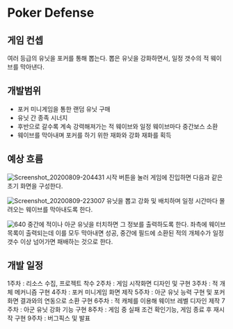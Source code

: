 # Poker Defense


## 게임 컨셉

여러 등급의 유닛을 포커를 통해 뽑는다. 뽑은 유닛을 강화하면서, 일정 갯수의 적 웨이브를 막아낸다.


## 개발범위

- 포커 미니게임을 통한 랜덤 유닛 구매
- 유닛 간 종족 시너지
- 후반으로 갈수록 계속 강력해져가는 적 웨이브와 일정 웨이브마다 중간보스 소환
- 웨이브를 막아내며 포커를 하기 위한 재화와 강화 재화를 획득


## 예상 흐름

![Screenshot_20200809-204431](https://user-images.githubusercontent.com/53070557/160723718-d17fb9c1-1e2c-4133-8f0e-482c4760b8a2.png)
시작 버튼을 눌러 게임에 진입하면 다음과 같은 초기 화면을 구성한다.

![Screenshot_20200809-223007](https://user-images.githubusercontent.com/53070557/160723776-5aff8a2d-cdfd-4df7-a3fd-468d68f55c4d.png)
유닛을 뽑고 강화 및 배치하며 일정 시간마다 몰려오는 웨이브를 막아내도록 한다.

![640](https://user-images.githubusercontent.com/53070557/160723841-42cbd5d7-85df-4d65-877a-929425bedd7b.png)
중간에 적이나 아군 유닛을 터치하면 그 정보를 출력하도록 한다.
좌측에 웨이브 목록이 출력되는데 이를 모두 막아내면 성공, 중간에 필드에 소환된 적의 개체수가 일정 갯수 이상 넘어가면 패배하는 것으로 한다.


## 개발 일정

1주차 : 리소스 수집, 프로젝트 착수
2주차 : 게임 시작화면 디자인 및 구현
3주차 : 적 개체 메커니즘 구현
4주차 : 포커 미니게임 화면 제작
5주차 : 아군 유닛 능력 구현 및 포커 화면 결과와의 연동으로 소환 구현
6주차 : 적 캐체를 이용해 웨이브 레벨 디자인 제작
7주차 : 아군 유닛 강화 기능 구현
8주차 : 게임 중 실패 조건 확인기능, 게임 종료 후 재시작 구현
9주차 : 버그픽스 및 발표

